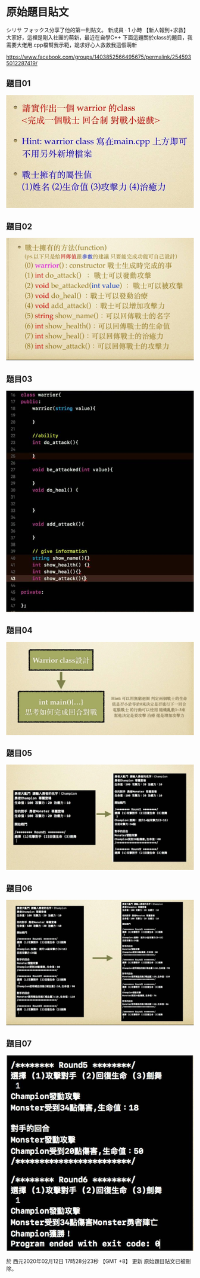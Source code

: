 # 原始題目貼文

シリサ フォックス分享了他的第一則貼文。
新成員 · 1 小時
【新人報到+求救】
大家好，這裡是剛入社團的萌新，最近在自學C++
下面這題關於class的題目，我需要大佬用.cpp檔幫我示範，跪求好心人救救我這個萌新

https://www.facebook.com/groups/1403852566495675/permalink/2545935012287419/

## 題目01
![題目01](題目01.jpg)

## 題目02
![題目02](題目02.jpg)

## 題目03
![題目03](題目03.jpg)

## 題目04
![題目04](題目04.jpg)

## 題目05
![題目05](題目05.jpg)

## 題目06
![題目06](題目06.jpg)

## 題目07
![題目07](題目07.jpg)

於 西元2020年02月12日 17時28分23秒 【GMT +8】 更新
原始題目貼文已被刪除。
